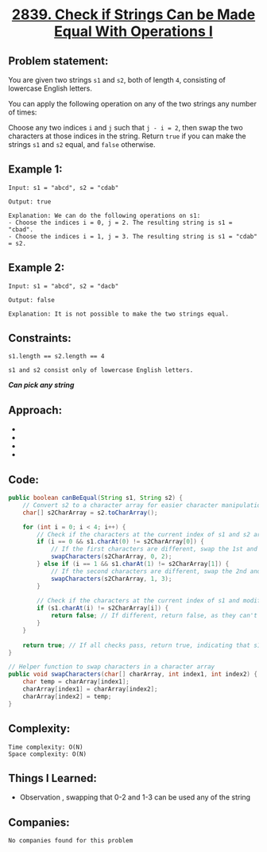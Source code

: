 <h1 align="center"><a href="https://leetcode.com/problems/check-if-strings-can-be-made-equal-with-operations-i/" target="_blank">2839. Check if Strings Can be Made Equal With Operations I</a></h1>

## Problem statement:
You are given two strings `s1` and `s2`, both of length `4`, consisting of lowercase English letters.

You can apply the following operation on any of the two strings any number of times:

Choose any two indices `i` and `j` such that `j - i = 2`, then swap the two characters at those indices in the string.
Return `true` if you can make the strings `s1` and `s2` equal, and `false` otherwise.




## Example 1:

```
Input: s1 = "abcd", s2 = "cdab"

Output: true

Explanation: We can do the following operations on s1:
- Choose the indices i = 0, j = 2. The resulting string is s1 = "cbad".
- Choose the indices i = 1, j = 3. The resulting string is s1 = "cdab" = s2.

```

## Example 2:

```
Input: s1 = "abcd", s2 = "dacb"

Output: false

Explanation: It is not possible to make the two strings equal.
```



## Constraints:

```
s1.length == s2.length == 4

s1 and s2 consist only of lowercase English letters.
```


 ***Can pick any string***

## Approach:

- 
  
- 
  
-
  
- 



## Code: 

```java
public boolean canBeEqual(String s1, String s2) {
    // Convert s2 to a character array for easier character manipulation
    char[] s2CharArray = s2.toCharArray();

    for (int i = 0; i < 4; i++) {
        // Check if the characters at the current index of s1 and s2 are different
        if (i == 0 && s1.charAt(0) != s2CharArray[0]) {
            // If the first characters are different, swap the 1st and 3rd characters in s2
            swapCharacters(s2CharArray, 0, 2);
        } else if (i == 1 && s1.charAt(1) != s2CharArray[1]) {
            // If the second characters are different, swap the 2nd and 4th characters in s2
            swapCharacters(s2CharArray, 1, 3);
        }
        
        // Check if the characters at the current index of s1 and modified s2 are different
        if (s1.charAt(i) != s2CharArray[i]) {
            return false; // If different, return false, as they can't be made equal
        }
    }
    
    return true; // If all checks pass, return true, indicating that s1 and s2 can be made equal
}

// Helper function to swap characters in a character array
public void swapCharacters(char[] charArray, int index1, int index2) {
    char temp = charArray[index1];
    charArray[index1] = charArray[index2];
    charArray[index2] = temp;
}
```







## Complexity:

```
Time complexity: O(N)
Space complexity: O(N)
```

## Things I Learned:

- Observation , swapping that 0-2 and 1-3 can be used any of the string 
  


## Companies:

```
No companies found for this problem
```






